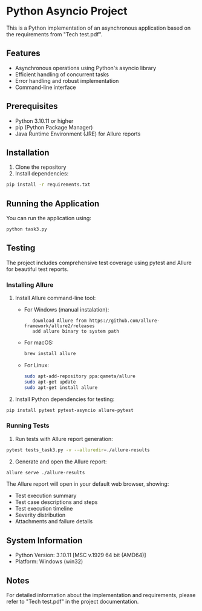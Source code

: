 # Python Asyncio Project

This is a Python implementation of an asynchronous application based on the requirements from "Tech test.pdf".

## Features

- Asynchronous operations using Python's asyncio library
- Efficient handling of concurrent tasks
- Error handling and robust implementation
- Command-line interface

## Prerequisites

- Python 3.10.11 or higher
- pip (Python Package Manager)
- Java Runtime Environment (JRE) for Allure reports

## Installation

1. Clone the repository
2. Install dependencies:
```bash
pip install -r requirements.txt
```

## Running the Application

You can run the application using:

```bash
python task3.py
```

## Testing

The project includes comprehensive test coverage using pytest and Allure for beautiful test reports.

### Installing Allure

1. Install Allure command-line tool:
   - For Windows (manual instalation):
     ```
        download Allure from https://github.com/allure-framework/allure2/releases
        add allure binary to system path
     ```
   - For macOS:
     ```bash
     brew install allure
     ```
   - For Linux:
     ```bash
     sudo apt-add-repository ppa:qameta/allure
     sudo apt-get update
     sudo apt-get install allure
     ```

2. Install Python dependencies for testing:
```bash
pip install pytest pytest-asyncio allure-pytest
```

### Running Tests

1. Run tests with Allure report generation:
```bash
pytest tests_task3.py -v --alluredir=./allure-results
```

2. Generate and open the Allure report:
```bash
allure serve ./allure-results
```

The Allure report will open in your default web browser, showing:
- Test execution summary
- Test case descriptions and steps
- Test execution timeline
- Severity distribution
- Attachments and failure details

## System Information

- Python Version: 3.10.11 [MSC v.1929 64 bit (AMD64)]
- Platform: Windows (win32)

## Notes

For detailed information about the implementation and requirements, please refer to "Tech test.pdf" in the project documentation.
